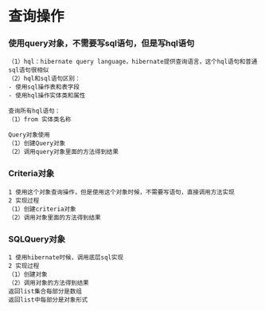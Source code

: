 # 查询操作

### 使用query对象，不需要写sql语句，但是写hql语句
```
（1）hql：hibernate query language，hibernate提供查询语言，这个hql语句和普通sql语句很相似
（2）hql和sql语句区别：
- 使用sql操作表和表字段
- 使用hql操作实体类和属性

查询所有hql语句：
（1）from 实体类名称

Query对象使用
（1）创建Query对象
（2）调用query对象里面的方法得到结果
```
 

### Criteria对象
```
1 使用这个对象查询操作，但是使用这个对象时候，不需要写语句，直接调用方法实现
2 实现过程
（1）创建criteria对象
（2）调用对象里面的方法得到结果
```
 

### SQLQuery对象
```
1 使用hibernate时候，调用底层sql实现
2 实现过程
（1）创建对象
（2）调用对象的方法得到结果
返回list集合每部分是数组
返回list中每部分是对象形式
```
 
 
